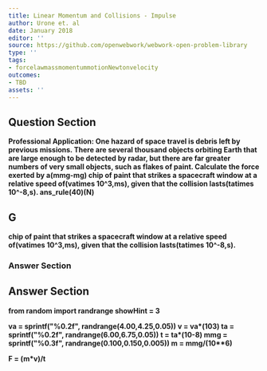 ```yaml
---
title: Linear Momentum and Collisions - Impulse
author: Urone et. al
date: January 2018
editor: ''
source: https://github.com/openwebwork/webwork-open-problem-library
type: ''
tags:
- forcelawmassmomentummotionNewtonvelocity
outcomes:
- TBD
assets: ''
---
```


## Question Section 

<b>
<b>Professional Application:<b> One hazard of space travel is debris left by previous missions. There are several thousand objects orbiting Earth that are large enough to be detected by radar, but there are far greater numbers of very small objects, such as flakes of paint.
Calculate the force exerted by a(mmg-mg) chip of paint that strikes a spacecraft window at a relative speed of(vatimes 10^3,ms), given that the collision lasts(tatimes 10^-8,s).
ans_rule(40)(N)

## G
chip of paint that strikes a spacecraft window at a relative speed of(vatimes 10^3,ms), given that the collision lasts(tatimes 10^-8,s).
### Answer Section


## Answer Section

from random import randrange
showHint = 3

va = sprintf("%0.2f", randrange(4.00,4.25,0.05))
v = va*(10**3)
ta = sprintf("%0.2f", randrange(6.00,6.75,0.05))
t = ta*(10**-8)
mmg = sprintf("%0.3f", randrange(0.100,0.150,0.005))
m = mmg/(10**6)

F = (m*v)/t